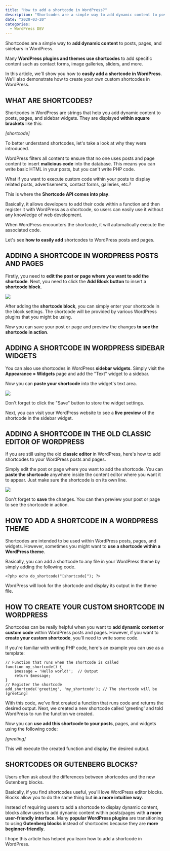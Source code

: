 ```yaml
---
title: "How to add a shortcode in WordPress?"
description: "Shortcodes are a simple way to add dynamic content to posts, pages, and sidebars in WordPress."
date: "2020-03-20"
categories:
  - WordPress DEV
---
```


Shortcodes are a simple way to **add dynamic content** to posts, pages, and sidebars in WordPress.

Many **WordPress plugins and themes use shortcodes** to add specific content such as contact forms, image galleries, sliders, and more.

In this article, we'll show you how to **easily add a shortcode in WordPress**. We'll also demonstrate how to create your own custom shortcodes in WordPress.

## WHAT ARE SHORTCODES?

Shortcodes in WordPress are strings that help you add dynamic content to posts, pages, and sidebar widgets. They are displayed **within square brackets** like this:

_\[shortcode\]_

To better understand shortcodes, let's take a look at why they were introduced.

WordPress filters all content to ensure that no one uses posts and page content to insert **malicious code** into the database. This means you can write basic HTML in your posts, but you can't write PHP code.

What if you want to execute custom code within your posts to display related posts, advertisements, contact forms, galleries, etc.?

This is where the **Shortcode API comes into play**.

Basically, it allows developers to add their code within a function and then register it with WordPress as a shortcode, so users can easily use it without any knowledge of web development.

When WordPress encounters the shortcode, it will automatically execute the associated code.

Let's see **how to easily add** shortcodes to WordPress posts and pages.

## ADDING A SHORTCODE IN WORDPRESS POSTS AND PAGES

Firstly, you need to **edit the post or page where you want to add the shortcode**. Next, you need to click the **Add Block button** to insert a **shortcode block**.

![](images/shortcode-1024x513.gif)

After adding the **shortcode block**, you can simply enter your shortcode in the block settings. The shortcode will be provided by various WordPress plugins that you might be using.

Now you can save your post or page and preview the changes **to see the shortcode in action**.

## ADDING A SHORTCODE IN WORDPRESS SIDEBAR WIDGETS

You can also use shortcodes in WordPress **sidebar widgets**. Simply visit the **Appearance » Widgets** page and add the "Text" widget to a sidebar.

Now you can **paste your shortcode** into the widget's text area.

![](images/image-33-1-1024x438.png)

Don't forget to click the "Save" button to store the widget settings.

Next, you can visit your WordPress website to see a **live preview** of the shortcode in the sidebar widget.

## ADDING A SHORTCODE IN THE OLD CLASSIC EDITOR OF WORDPRESS

If you are still using the old **classic editor** in WordPress, here's how to add shortcodes to your WordPress posts and pages.

Simply edit the post or page where you want to add the shortcode. You can **paste the shortcode** anywhere inside the content editor where you want it to appear. Just make sure the shortcode is on its own line.

![](images/image-34-3-1024x316.png)

Don't forget to **save** the changes. You can then preview your post or page to see the shortcode in action.

## HOW TO ADD A SHORTCODE IN A WORDPRESS THEME

Shortcodes are intended to be used within WordPress posts, pages, and widgets. However, sometimes you might want to **use a shortcode within a WordPress theme**.

Basically, you can add a shortcode to any file in your WordPress theme by simply adding the following code.

```
<?php echo do_shortcode("[shortcode]"); ?>
```

WordPress will look for the shortcode and display its output in the theme file.

## HOW TO CREATE YOUR CUSTOM SHORTCODE IN WORDPRESS

Shortcodes can be really helpful when you want to **add dynamic content or custom code** within WordPress posts and pages. However, if you want to **create your custom shortcode**, you'll need to write some code.

If you're familiar with writing PHP code, here's an example you can use as a template:

```
// Function that runs when the shortcode is called
function my_shortcode() {
    $message = 'Hello world!';  // Output
    return $message;
}
// Register the shortcode
add_shortcode('greeting', 'my_shortcode'); // The shortcode will be [greeting]
```

With this code, we've first created a function that runs code and returns the desired output. Next, we created a new shortcode called 'greeting' and told WordPress to run the function we created.

Now you can **use add this shortcode to your posts**, pages, and widgets using the following code:

_\[greeting\]_

This will execute the created function and display the desired output.

## SHORTCODES OR GUTENBERG BLOCKS?

Users often ask about the differences between shortcodes and the new Gutenberg blocks.

Basically, if you find shortcodes useful, you'll love WordPress editor blocks. Blocks allow you to do the same thing but **in a more intuitive way**.

Instead of requiring users to add a shortcode to display dynamic content, blocks allow users to add dynamic content within posts/pages with **a more user-friendly interface**. Many **popular WordPress plugins** are transitioning to using **Gutenberg blocks** instead of shortcodes because they are **more beginner-friendly**.

I hope this article has helped you learn how to add a shortcode in WordPress.
